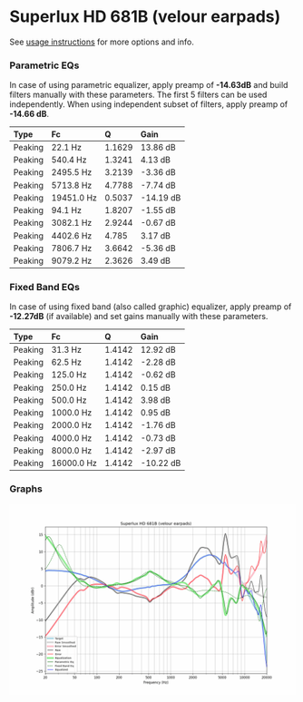 # Superlux HD 681B (velour earpads)
See [usage instructions](https://github.com/jaakkopasanen/AutoEq#usage) for more options and info.

### Parametric EQs
In case of using parametric equalizer, apply preamp of **-14.63dB** and build filters manually
with these parameters. The first 5 filters can be used independently.
When using independent subset of filters, apply preamp of **-14.66 dB**.

| Type    | Fc         |      Q | Gain      |
|:--------|:-----------|:-------|:----------|
| Peaking | 22.1 Hz    | 1.1629 | 13.86 dB  |
| Peaking | 540.4 Hz   | 1.3241 | 4.13 dB   |
| Peaking | 2495.5 Hz  | 3.2139 | -3.36 dB  |
| Peaking | 5713.8 Hz  | 4.7788 | -7.74 dB  |
| Peaking | 19451.0 Hz | 0.5037 | -14.19 dB |
| Peaking | 94.1 Hz    | 1.8207 | -1.55 dB  |
| Peaking | 3082.1 Hz  | 2.9244 | -0.67 dB  |
| Peaking | 4402.6 Hz  | 4.785  | 3.17 dB   |
| Peaking | 7806.7 Hz  | 3.6642 | -5.36 dB  |
| Peaking | 9079.2 Hz  | 2.3626 | 3.49 dB   |

### Fixed Band EQs
In case of using fixed band (also called graphic) equalizer, apply preamp of **-12.27dB**
(if available) and set gains manually with these parameters.

| Type    | Fc         |      Q | Gain      |
|:--------|:-----------|:-------|:----------|
| Peaking | 31.3 Hz    | 1.4142 | 12.92 dB  |
| Peaking | 62.5 Hz    | 1.4142 | -2.28 dB  |
| Peaking | 125.0 Hz   | 1.4142 | -0.62 dB  |
| Peaking | 250.0 Hz   | 1.4142 | 0.15 dB   |
| Peaking | 500.0 Hz   | 1.4142 | 3.98 dB   |
| Peaking | 1000.0 Hz  | 1.4142 | 0.95 dB   |
| Peaking | 2000.0 Hz  | 1.4142 | -1.76 dB  |
| Peaking | 4000.0 Hz  | 1.4142 | -0.73 dB  |
| Peaking | 8000.0 Hz  | 1.4142 | -2.97 dB  |
| Peaking | 16000.0 Hz | 1.4142 | -10.22 dB |

### Graphs
![](./Superlux%20HD%20681B%20(velour%20earpads).png)
